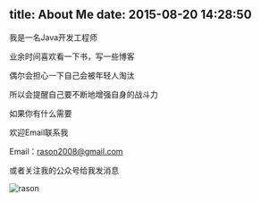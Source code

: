 title: About Me
date: 2015-08-20 14:28:50
---

我是一名Java开发工程师

业余时间喜欢看一下书，写一些博客

偶尔会担心一下自己会被年轻人淘汰

所以会提醒自己要不断地增强自身的战斗力

如果你有什么需要

欢迎Email联系我

Email：rason2008@gmail.com

或者关注我的公众号给我发消息

![rason](http://7xlcir.com1.z0.glb.clouddn.com/rason.jpg)
